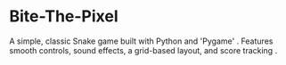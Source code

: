 # Bite-The-Pixel
A simple, classic Snake game built with Python and 'Pygame' . Features smooth controls, sound effects, a grid-based layout, and score tracking .
